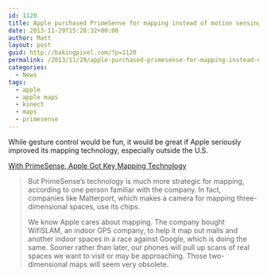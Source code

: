 ```yaml
---
id: 1120
title: Apple purchased PrimeSense for mapping instead of motion sensing technology?
date: 2013-11-29T15:28:32+00:00
author: Matt
layout: post
guid: http://bakingpixel.com/?p=1120
permalink: /2013/11/29/apple-purchased-primesense-for-mapping-instead-of-motion-sensing-technology/
categories:
  - News
tags:
  - apple
  - apple maps
  - kinect
  - maps
  - primesense
---
```

While gesture control would be fun, it would be great if Apple seriously improved its mapping technology, especially outside the U.S.

[With PrimeSense, Apple Got Key Mapping Technology](http://jessicalessin.com/2013/11/26/with-primesense-apple-got-key-mapping-technology-2/)

> But PrimeSense’s technology is much more strategic for mapping, according to one person familiar with the company. In fact, companies like Matterport, which makes a camera for mapping three-dimensional spaces, use its chips.
> 
> We know Apple cares about mapping. The company bought WifiSLAM, an indoor GPS company, to help it map out malls and another indoor spaces in a race against Google, which is doing the same. Sooner rather than later, our phones will pull up scans of real spaces we want to visit or may be approaching. Those two-dimensional maps will seem very obsolete.